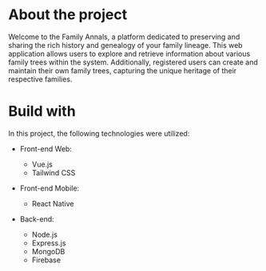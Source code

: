 # About the project
Welcome to the Family Annals, a platform dedicated to preserving and sharing the rich history and genealogy of your family lineage. This web application allows users to explore and retrieve information about various family trees within the system. Additionally, registered users can create and maintain their own family trees, capturing the unique heritage of their respective families.

# Build with

In this project, the following technologies were utilized:

* Front-end Web:
  - Vue.js
  - Tailwind CSS
 
* Front-end Mobile:
  - React Native

* Back-end:
  - Node.js
  - Express.js
  - MongoDB
  - Firebase
 
